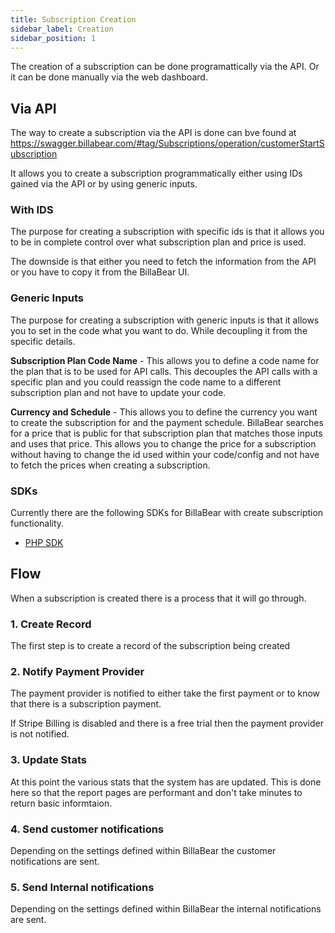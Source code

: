 ```yaml
---
title: Subscription Creation
sidebar_label: Creation
sidebar_position: 1
---
```

The creation of a subscription can be done programattically via the API. Or it can be done manually via the web dashboard.

## Via API

The way to create a subscription via the API is done can bve found at https://swagger.billabear.com/#tag/Subscriptions/operation/customerStartSubscription

It allows you to create a subscription programmatically either using IDs gained via the API or by using generic inputs.

### With IDS

The purpose for creating a subscription with specific ids is that it allows you to be in complete control over what subscription plan and price is used.

The downside is that either you need to fetch the information from the API or you have to copy it from the BillaBear UI.

### Generic Inputs

The purpose for creating a subscription with generic inputs is that it allows you to set in the code what you want to do. While decoupling it from the specific details.

**Subscription Plan Code Name** - This allows you to define a code name for the plan that is to be used for API calls. This decouples the API calls with a specific plan and you could reassign the code name to a different subscription plan and not have to update your code.

**Currency and Schedule** - This allows you to define the currency you want to create the subscription for and the payment schedule. BillaBear searches for a price that is public for that subscription plan that matches those inputs and uses that price. This allows you to change the price for a subscription without having to change the id used within your code/config and not have to fetch the prices when creating a subscription.

### SDKs

Currently there are the following SDKs for BillaBear with create subscription functionality.

* [PHP SDK](https://github.com/billabear/php-sdk#start-subscription)

## Flow

When a subscription is created there is a process that it will go through.

### 1. Create Record

The first step is to create a record of the subscription being created

### 2. Notify Payment Provider

The payment provider is notified to either take the first payment or to know that there is a subscription payment. 

If Stripe Billing is disabled and there is a free trial then the payment provider is not notified.

### 3. Update Stats

At this point the various stats that the system has are updated. This is done here so that the report pages are performant and don't take minutes to return basic informtaion.

### 4. Send customer notifications

Depending on the settings defined within BillaBear the customer notifications are sent.

### 5. Send Internal notifications

Depending on the settings defined within BillaBear the internal notifications are sent.